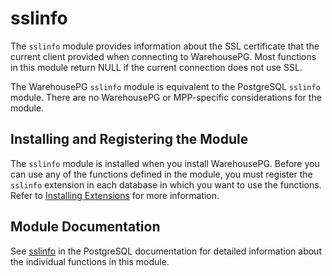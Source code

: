 # sslinfo 

The `sslinfo` module provides information about the SSL certificate that the current client provided when connecting to WarehousePG. Most functions in this module return NULL if the current connection does not use SSL.

The WarehousePG `sslinfo` module is equivalent to the PostgreSQL `sslinfo` module. There are no WarehousePG or MPP-specific considerations for the module.

## <a id="topic_reg"></a>Installing and Registering the Module 

The `sslinfo` module is installed when you install WarehousePG. Before you can use any of the functions defined in the module, you must register the `sslinfo` extension in each database in which you want to use the functions. Refer to [Installing Extensions](../../install_guide/install_extensions.html) for more information.

## <a id="topic_info"></a>Module Documentation 

See [sslinfo](https://www.postgresql.org/docs/12/sslinfo.html) in the PostgreSQL documentation for detailed information about the individual functions in this module.


